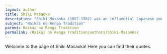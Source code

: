```yaml
---
layout: author
title: Shiki Masaoka
description: "Shiki Masaoka (1867-1902) was an influential Japanese poet who standardised and modernised haiku and haikai no renga forms. His works often emphasized the importance of observing nature as a means to convey deeper feelings and insights."
subject: "Haikai no Renga Tradition"
parent: Haikai no Renga Tradition
permalink: /Haikai no Renga Tradition/authors/Shiki-Masaoka/
---
```


Welcome to the page of Shiki Masaoka! Here you can find their quotes.
